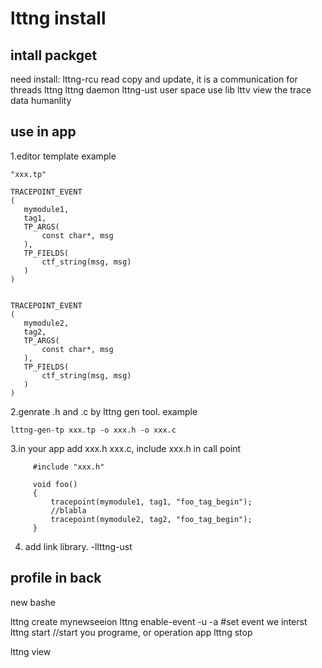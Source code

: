 # lttng install

## intall packget
   need install:
   lttng-rcu  read copy and update, it is a communication for threads
   lttng      lttng daemon 
   lttng-ust  user space use lib 
   lttv       view the trace data humanlity


## use in app

   1.editor template example
   
    "xxx.tp"
    
    TRACEPOINT_EVENT
    (
       mymodule1,
       tag1,
       TP_ARGS(
           const char*, msg
       ),
       TP_FIELDS(
           ctf_string(msg, msg)
       )
    )


    TRACEPOINT_EVENT
    (
       mymodule2,
       tag2,
       TP_ARGS(
           const char*, msg
       ),
       TP_FIELDS(
           ctf_string(msg, msg)
       )
    )

   2.genrate .h and .c by lttng gen tool. example

   ```
   lttng-gen-tp xxx.tp -o xxx.h -o xxx.c

   ```

   3.in your app add xxx.h xxx.c, include xxx.h in call point

   ```
        #include "xxx.h"
        
        void foo()
        {
            tracepoint(mymodule1, tag1, "foo_tag_begin");
            //blabla
            tracepoint(mymodule2, tag2, "foo_tag_begin");
        }
   ```
   
   4. add link library. -llttng-ust

## profile in back
   new bashe
   
   lttng create mynewseeion
   lttng enable-event -u -a  #set event we interst
   lttng start
   //start you programe, or operation app
   lttng stop

   lttng view
